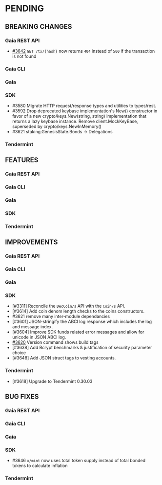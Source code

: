 # PENDING

<!----------------------------- BREAKING CHANGES ----------------------------->

## BREAKING CHANGES

### Gaia REST API

* [\#3642](https://github.com/cosmos/cosmos-sdk/pull/3642) `GET /tx/{hash}` now returns `404` instead of `500` if the transaction is not found

### Gaia CLI

### Gaia

### SDK

* \#3580 Migrate HTTP request/response types and utilities to types/rest.
* \#3592 Drop deprecated keybase implementation's New() constructor in
   favor of a new crypto/keys.New(string, string) implementation that
   returns a lazy keybase instance. Remove client.MockKeyBase,
   superseded by crypto/keys.NewInMemory()
* \#3621 staking.GenesisState.Bonds -> Delegations

### Tendermint

<!--------------------------------- FEATURES --------------------------------->

## FEATURES

### Gaia REST API

### Gaia CLI

### Gaia

### SDK

### Tendermint

<!------------------------------- IMPROVEMENTS ------------------------------->

## IMPROVEMENTS

### Gaia REST API

### Gaia CLI

### Gaia

### SDK

* [\#3311] Reconcile the `DecCoin/s` API with the `Coin/s` API.
* [\#3614] Add coin denom length checks to the coins constructors.
* \#3621 remove many inter-module dependancies
* [\#3601] JSON-stringify the ABCI log response which includes the log and message
index.
* [\#3604] Improve SDK funds related error messages and allow for unicode in
JSON ABCI log.
* [\#3620](https://github.com/cosmos/cosmos-sdk/pull/3620) Version command shows build tags
* [\#3638] Add Bcrypt benchmarks & justification of security parameter choice
* [\#3648] Add JSON struct tags to vesting accounts.

### Tendermint

* [\#3618] Upgrade to Tendermint 0.30.03

<!--------------------------------- BUG FIXES -------------------------------->

## BUG FIXES

### Gaia REST API

### Gaia CLI

### Gaia

### SDK

* \#3646 `x/mint` now uses total token supply instead of total bonded tokens to calculate inflation

### Tendermint
